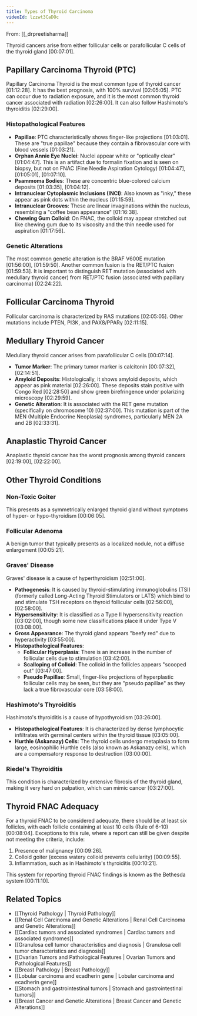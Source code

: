 ```yaml
---
title: Types of Thyroid Carcinoma
videoId: lzzwt3CaDOc
---
```


From: [[_drpreetisharma]] <br/> 

Thyroid cancers arise from either follicular cells or parafollicular C cells of the thyroid gland <a class="yt-timestamp" data-t="00:07:01">[00:07:01]</a>.

## Papillary Carcinoma Thyroid (PTC)
Papillary Carcinoma Thyroid is the most common type of thyroid cancer <a class="yt-timestamp" data-t="01:12:28">[01:12:28]</a>. It has the best prognosis, with 100% survival <a class="yt-timestamp" data-t="02:05:05">[02:05:05]</a>. PTC can occur due to radiation exposure, and it is the most common thyroid cancer associated with radiation <a class="yt-timestamp" data-t="02:26:00">[02:26:00]</a>. It can also follow Hashimoto's thyroiditis <a class="yt-timestamp" data-t="02:29:00">[02:29:00]</a>.

### Histopathological Features
*   **Papillae**: PTC characteristically shows finger-like projections <a class="yt-timestamp" data-t="01:03:01">[01:03:01]</a>. These are "true papillae" because they contain a fibrovascular core with blood vessels <a class="yt-timestamp" data-t="01:03:21">[01:03:21]</a>.
*   **Orphan Annie Eye Nuclei**: Nuclei appear white or "optically clear" <a class="yt-timestamp" data-t="01:04:47">[01:04:47]</a>. This is an artifact due to formalin fixation and is seen on biopsy, but not on FNAC (Fine Needle Aspiration Cytology) <a class="yt-timestamp" data-t="01:04:47">[01:04:47]</a>, <a class="yt-timestamp" data-t="01:05:01">[01:05:01]</a>, <a class="yt-timestamp" data-t="01:07:10">[01:07:10]</a>.
*   **Psammoma Bodies**: These are concentric blue-colored calcium deposits <a class="yt-timestamp" data-t="01:03:35">[01:03:35]</a>, <a class="yt-timestamp" data-t="01:04:12">[01:04:12]</a>.
*   **Intranuclear Cytoplasmic Inclusions (INCI)**: Also known as "inky," these appear as pink dots within the nucleus <a class="yt-timestamp" data-t="01:15:59">[01:15:59]</a>.
*   **Intranuclear Grooves**: These are linear invaginations within the nucleus, resembling a "coffee bean appearance" <a class="yt-timestamp" data-t="01:16:38">[01:16:38]</a>.
*   **Chewing Gum Colloid**: On FNAC, the colloid may appear stretched out like chewing gum due to its viscosity and the thin needle used for aspiration <a class="yt-timestamp" data-t="01:17:56">[01:17:56]</a>.

### Genetic Alterations
The most common genetic alteration is the BRAF V600E mutation <a class="yt-timestamp" data-t="01:56:00">[01:56:00]</a>, <a class="yt-timestamp" data-t="01:59:50">[01:59:50]</a>. Another common fusion is the RET/PTC fusion <a class="yt-timestamp" data-t="01:59:53">[01:59:53]</a>. It is important to distinguish RET mutation (associated with medullary thyroid cancer) from RET/PTC fusion (associated with papillary carcinoma) <a class="yt-timestamp" data-t="02:24:22">[02:24:22]</a>.

## Follicular Carcinoma Thyroid
Follicular carcinoma is characterized by RAS mutations <a class="yt-timestamp" data-t="02:05:05">[02:05:05]</a>. Other mutations include PTEN, PI3K, and PAX8/PPARγ <a class="yt-timestamp" data-t="02:11:15">[02:11:15]</a>.

## Medullary Thyroid Cancer
Medullary thyroid cancer arises from parafollicular C cells <a class="yt-timestamp" data-t="00:07:14">[00:07:14]</a>.
*   **Tumor Marker**: The primary tumor marker is calcitonin <a class="yt-timestamp" data-t="00:07:32">[00:07:32]</a>, <a class="yt-timestamp" data-t="02:14:51">[02:14:51]</a>.
*   **Amyloid Deposits**: Histologically, it shows amyloid deposits, which appear as pink material <a class="yt-timestamp" data-t="02:26:00">[02:26:00]</a>. These deposits stain positive with Congo Red <a class="yt-timestamp" data-t="02:28:50">[02:28:50]</a> and show green birefringence under polarizing microscopy <a class="yt-timestamp" data-t="02:29:59">[02:29:59]</a>.
*   **Genetic Alteration**: It is associated with the RET gene mutation (specifically on chromosome 10) <a class="yt-timestamp" data-t="02:37:00">[02:37:00]</a>. This mutation is part of the MEN (Multiple Endocrine Neoplasia) syndromes, particularly MEN 2A and 2B <a class="yt-timestamp" data-t="02:33:31">[02:33:31]</a>.

## Anaplastic Thyroid Cancer
Anaplastic thyroid cancer has the worst prognosis among thyroid cancers <a class="yt-timestamp" data-t="02:19:00">[02:19:00]</a>, <a class="yt-timestamp" data-t="02:22:00">[02:22:00]</a>.

## Other Thyroid Conditions

### Non-Toxic Goiter
This presents as a symmetrically enlarged thyroid gland without symptoms of hyper- or hypo-thyroidism <a class="yt-timestamp" data-t="00:06:05">[00:06:05]</a>.

### Follicular Adenoma
A benign tumor that typically presents as a localized nodule, not a diffuse enlargement <a class="yt-timestamp" data-t="00:05:21">[00:05:21]</a>.

### Graves' Disease
Graves' disease is a cause of hyperthyroidism <a class="yt-timestamp" data-t="02:51:00">[02:51:00]</a>.
*   **Pathogenesis**: It is caused by thyroid-stimulating immunoglobulins (TSI) (formerly called Long-Acting Thyroid Stimulators or LATS) which bind to and stimulate TSH receptors on thyroid follicular cells <a class="yt-timestamp" data-t="02:56:00">[02:56:00]</a>, <a class="yt-timestamp" data-t="02:58:00">[02:58:00]</a>.
*   **Hypersensitivity**: It is classified as a Type II hypersensitivity reaction <a class="yt-timestamp" data-t="03:02:00">[03:02:00]</a>, though some new classifications place it under Type V <a class="yt-timestamp" data-t="03:08:00">[03:08:00]</a>.
*   **Gross Appearance**: The thyroid gland appears "beefy red" due to hyperactivity <a class="yt-timestamp" data-t="03:55:00">[03:55:00]</a>.
*   **Histopathological Features**:
    *   **Follicular Hyperplasia**: There is an increase in the number of follicular cells due to stimulation <a class="yt-timestamp" data-t="03:42:00">[03:42:00]</a>.
    *   **Scalloping of Colloid**: The colloid in the follicles appears "scooped out" <a class="yt-timestamp" data-t="03:47:00">[03:47:00]</a>.
    *   **Pseudo Papillae**: Small, finger-like projections of hyperplastic follicular cells may be seen, but they are "pseudo papillae" as they lack a true fibrovascular core <a class="yt-timestamp" data-t="03:58:00">[03:58:00]</a>.

### Hashimoto's Thyroiditis
Hashimoto's thyroiditis is a cause of hypothyroidism <a class="yt-timestamp" data-t="03:26:00">[03:26:00]</a>.
*   **Histopathological Features**: It is characterized by dense lymphocytic infiltrates with germinal centers within the thyroid tissue <a class="yt-timestamp" data-t="03:05:00">[03:05:00]</a>.
*   **Hurthle (Askanazy) Cells**: The thyroid cells undergo metaplasia to form large, eosinophilic Hurthle cells (also known as Askanazy cells), which are a compensatory response to destruction <a class="yt-timestamp" data-t="03:00:00">[03:00:00]</a>.

### Riedel's Thyroiditis
This condition is characterized by extensive fibrosis of the thyroid gland, making it very hard on palpation, which can mimic cancer <a class="yt-timestamp" data-t="03:27:00">[03:27:00]</a>.

## Thyroid FNAC Adequacy
For a thyroid FNAC to be considered adequate, there should be at least six follicles, with each follicle containing at least 10 cells (Rule of 6-10) <a class="yt-timestamp" data-t="00:08:04">[00:08:04]</a>.
Exceptions to this rule, where a report can still be given despite not meeting the criteria, include:
1.  Presence of malignancy <a class="yt-timestamp" data-t="00:09:26">[00:09:26]</a>.
2.  Colloid goiter (excess watery colloid prevents cellularity) <a class="yt-timestamp" data-t="00:09:55">[00:09:55]</a>.
3.  Inflammation, such as in Hashimoto's thyroiditis <a class="yt-timestamp" data-t="00:10:21">[00:10:21]</a>.

This system for reporting thyroid FNAC findings is known as the Bethesda system <a class="yt-timestamp" data-t="00:11:10">[00:11:10]</a>.

## Related Topics
*   [[Thyroid Pathology | Thyroid Pathology]]
*   [[Renal Cell Carcinoma and Genetic Alterations | Renal Cell Carcinoma and Genetic Alterations]]
*   [[Cardiac tumors and associated syndromes | Cardiac tumors and associated syndromes]]
*   [[Granulosa cell tumor characteristics and diagnosis | Granulosa cell tumor characteristics and diagnosis]]
*   [[Ovarian Tumors and Pathological Features | Ovarian Tumors and Pathological Features]]
*   [[Breast Pathology | Breast Pathology]]
*   [[Lobular carcinoma and ecadherin gene | Lobular carcinoma and ecadherin gene]]
*   [[Stomach and gastrointestinal tumors | Stomach and gastrointestinal tumors]]
*   [[Breast Cancer and Genetic Alterations | Breast Cancer and Genetic Alterations]]